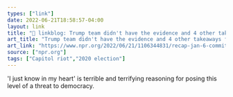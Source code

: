 ```yaml
---
types: ["link"]
date: 2022-06-21T18:58:57-04:00
layout: link
title: "🔗 linkblog: Trump team didn't have the evidence and 4 other takeaways from Jan. 6 hearing : NPR'"
art_title: "Trump team didn't have the evidence and 4 other takeaways from Jan. 6 hearing : NPR"
art_link: "https://www.npr.org/2022/06/21/1106344831/recap-jan-6-committee-hearing"
source: ["npr.org"]
tags: ["Capitol riot","2020 election"]
---
```

'I just know in my heart' is terrible and terrifying reasoning for posing this level of a threat to democracy.
 
